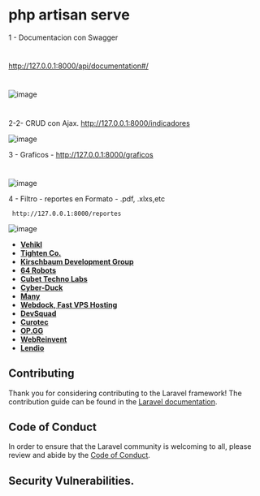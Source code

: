 
# php artisan serve

1 - Documentacion con Swagger
#
http://127.0.0.1:8000/api/documentation#/

#
![image](https://user-images.githubusercontent.com/111392370/201309254-90d6b6f8-f0d9-437f-b55f-d1e299394f12.png)

#
2-2- CRUD con Ajax.  http://127.0.0.1:8000/indicadores

![image](https://user-images.githubusercontent.com/111392370/201315428-90bfbfe7-8cd5-4eca-9ecc-9ffd431123a7.png)

3 - Graficos - http://127.0.0.1:8000/graficos

#
![image](https://user-images.githubusercontent.com/111392370/201311751-9eb7d740-7219-43dd-a5c2-aac4788197e2.png)

4 - Filtro - reportes en Formato - .pdf, .xlxs,etc

     http://127.0.0.1:8000/reportes


![image](https://user-images.githubusercontent.com/111392370/201461439-6b44eaee-df5f-437c-8413-0b0888e0d4c4.png)


- **[Vehikl](https://vehikl.com/)**
- **[Tighten Co.](https://tighten.co)**
- **[Kirschbaum Development Group](https://kirschbaumdevelopment.com)**
- **[64 Robots](https://64robots.com)**
- **[Cubet Techno Labs](https://cubettech.com)**
- **[Cyber-Duck](https://cyber-duck.co.uk)**
- **[Many](https://www.many.co.uk)**
- **[Webdock, Fast VPS Hosting](https://www.webdock.io/en)**
- **[DevSquad](https://devsquad.com)**
- **[Curotec](https://www.curotec.com/services/technologies/laravel/)**
- **[OP.GG](https://op.gg)**
- **[WebReinvent](https://webreinvent.com/?utm_source=laravel&utm_medium=github&utm_campaign=patreon-sponsors)**
- **[Lendio](https://lendio.com)**

## Contributing

Thank you for considering contributing to the Laravel framework! The contribution guide can be found in the [Laravel documentation](https://laravel.com/docs/contributions).

## Code of Conduct

In order to ensure that the Laravel community is welcoming to all, please review and abide by the [Code of Conduct](https://laravel.com/docs/contributions#code-of-conduct).

## Security Vulnerabilities.
